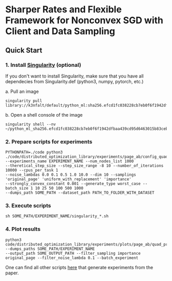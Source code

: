 # Sharper Rates and Flexible Framework for Nonconvex SGD with Client and Data Sampling

## Quick Start
### 1. Install [Singularity](https://sylabs.io/guides/3.5/user-guide/introduction.html) (optional)
If you don't want to install Singularity, make sure that you have all dependecies from Singularity.def (python3, numpy, pytorch, etc.)

a. Pull an image 
````
singularity pull library://k3nfalt/default/python_ml:sha256.efcd1fc038228cb7eb0f6f1942dfbaa439cd95d6463015b83ceb2dbaad9e1e98
````
b. Open a shell console of the image
````
singularity shell --nv ~/python_ml_sha256.efcd1fc038228cb7eb0f6f1942dfbaa439cd95d6463015b83ceb2dbaad9e1e98.sif
````
### 2. Prepare scripts for experiments
````
PYTHONPATH=./code python3 ./code/distributed_optimization_library/experiments/page_ab/config_quadratic.py 
--experiments_name EXPERIMENT_NAME --num_nodes_list 1000 
--theretical_step_size --step_size_range -8 10 --number_of_iterations 10000 --cpus_per_task 1 
--noise_lambdas 0.0 0.1 0.5 1.0 10.0 --dim 10 --samplings 'original_page' 'uniform_with_replacement' 'importance' 
--strongly_convex_constant 0.001 --generate_type worst_case --batch_size 1 10 25 50 100 500 1000 
--dumps_path SOME_PATH --dataset_path PATH_TO_FOLDER_WITH_DATASET
````

### 3. Execute scripts
````
sh SOME_PATH/EXPERIMENT_NAME/singularity_*.sh
````
### 4. Plot results
````
python3 code/distributed_optimization_library/experiments/plots/page_ab/quad_prog_plot.py 
--dumps_paths SOME_PATH/EXPERIMENT_NAME
--output_path SOME_OUTPUT_PATH --filter_sampling importance original_page --filter_noise_lambda 0.1 --batch_experiment
````

One can find all other scripts [here](code/distributed_optimization_library/experiments/plots/page_ab/scripts.txt) that generate experiments from the paper.
